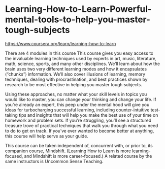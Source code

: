 # Learning-How-to-Learn-Powerful-mental-tools-to-help-you-master-tough-subjects
https://www.coursera.org/learn/learning-how-to-learn


There are 4 modules in this course
This course gives you easy access to the invaluable learning techniques used by experts in art, music, literature, math, science, sports, and many other disciplines. We’ll learn about how the brain uses two very different learning modes and how it encapsulates (“chunks”) information. We’ll also cover illusions of learning, memory techniques, dealing with procrastination, and best practices shown by research to be most effective in helping you master tough subjects.  

Using these approaches, no matter what your skill levels in topics you would like to master, you can change your thinking and change your life. If you’re already an expert, this peep under the mental hood will give you ideas for turbocharging successful learning, including counter-intuitive test-taking tips and insights that will help you make the best use of your time on homework and problem sets. If you’re struggling, you’ll see a structured treasure trove of practical techniques that walk you through what you need to do to get on track. If you’ve ever wanted to become better at anything, this course will help serve as your guide.

This course can be taken independent of, concurrent with, or prior to, its companion course, Mindshift. (Learning How to Learn is more learning-focused, and Mindshift is more career-focused.)  A related course by the same instructors is Uncommon Sense Teaching.
